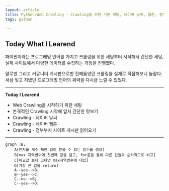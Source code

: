 ```yaml
---
layout: article
title: Python/Web Crawling - Crawling을 위한 기본 세팅, 네이버 날씨, 웹툰, 정부부처 사이트 Crawling | 부제 - 이게 프로그래밍의 힘인가?
tags: python

---
```


## **Today What I Learend**  
파이썬이라는 프로그래밍 언어를 가지고 크롤링을 위한 세팅부터 시작해서 간단한 세팅, 실제 사이트에서 다양한 데이터를 수집하는 과정을 진행했다.

말로만 그리고 커뮤니티 게시판으로만 전해들었던 크롤링을 실제로 직접해보니 놀랍다. 새삼 잊고 지냈던 프로그래밍 언어의 위력을 다시금 느낄 수 있었다. 


---
**Today I Learend**
- Web Crawling을 시작하기 위한 세팅
- 본격적인 Crawling 시작에 앞서 간단한 맛보기
- Crawling - 네이버 날씨 
- Crawling - 네이버 웹툰
- Crawling - 정부부처 사이트 게시판 읽어오기

---



```mermaid
graph TB;
    A[인자를 개수 제한 없이 받을 수 있는 함수를 생성]
    B[max 지역변수에 첫번째 값을 담고, for문을 통해 다른 값들과 순차적으로 비교]
    C[비교값 보다 크다면 max지역변수에 대입]
    D[가장 큰 값을 return]
    A--yes-->B;
    B--yes-->C;
    C--no-->B;	
    C--yes-->D;
```


